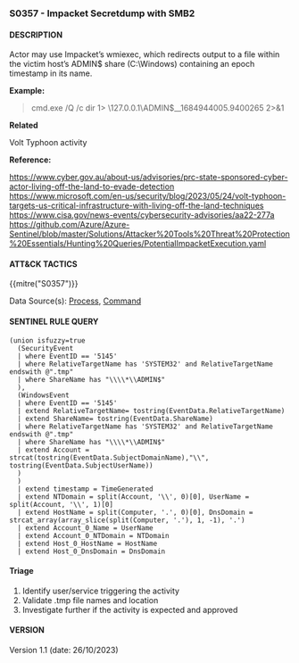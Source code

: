 ### S0357 - Impacket Secretdump with SMB2

#### DESCRIPTION

Actor may use Impacket’s wmiexec, which redirects output to a file within the victim host’s ADMIN$ share (C:\\Windows) containing an epoch timestamp in its name.

**Example:**

> cmd.exe /Q /c dir 1> \\127.0.0.1\\ADMIN$\_\_1684944005.9400265 2>&1

**Related**

Volt Typhoon activity

**Reference:**

https://www.cyber.gov.au/about-us/advisories/prc-state-sponsored-cyber-actor-living-off-the-land-to-evade-detection <br>
https://www.microsoft.com/en-us/security/blog/2023/05/24/volt-typhoon-targets-us-critical-infrastructure-with-living-off-the-land-techniques <br>
https://www.cisa.gov/news-events/cybersecurity-advisories/aa22-277a <br>
https://github.com/Azure/Azure-Sentinel/blob/master/Solutions/Attacker%20Tools%20Threat%20Protection%20Essentials/Hunting%20Queries/PotentialImpacketExecution.yaml <br>

#### ATT&CK TACTICS

{{mitre("S0357")}}

Data Source(s): [Process](https://attack.mitre.org/datasources/DS0009/), [Command](https://attack.mitre.org/datasources/DS0017/)

#### SENTINEL RULE QUERY

```
(union isfuzzy=true
  (SecurityEvent
  | where EventID == '5145'
  | where RelativeTargetName has 'SYSTEM32' and RelativeTargetName endswith @".tmp"
  | where ShareName has "\\\\*\\ADMIN$"
  ),
  (WindowsEvent
  | where EventID == '5145' 
  | extend RelativeTargetName= tostring(EventData.RelativeTargetName)
  | extend ShareName= tostring(EventData.ShareName)
  | where RelativeTargetName has 'SYSTEM32' and RelativeTargetName endswith @".tmp"
  | where ShareName has "\\\\*\\ADMIN$"
  | extend Account =  strcat(tostring(EventData.SubjectDomainName),"\\", tostring(EventData.SubjectUserName))
  )
  )
  | extend timestamp = TimeGenerated 
  | extend NTDomain = split(Account, '\\', 0)[0], UserName = split(Account, '\\', 1)[0]
  | extend HostName = split(Computer, '.', 0)[0], DnsDomain = strcat_array(array_slice(split(Computer, '.'), 1, -1), '.')
  | extend Account_0_Name = UserName
  | extend Account_0_NTDomain = NTDomain
  | extend Host_0_HostName = HostName
  | extend Host_0_DnsDomain = DnsDomain
```

#### Triage

1. Identify user/service triggering the activity
1. Validate .tmp file names and location
1. Investigate further if the activity is expected and approved

#### VERSION

Version 1.1 (date: 26/10/2023)
